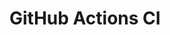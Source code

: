 # GitHub Actions CI

































































































































































































































































































































































































































































































































































































































































































































































































































































































































































































































































































































